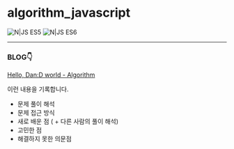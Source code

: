 # algorithm_javascript

![N|JS ES5](https://img.shields.io/badge/JavaScript_es5-yellow?style=flat-square&logo=JavaScript&logoColor=white) ![N|JS ES6](https://img.shields.io/badge/JavaScript_es6-yellow?style=flat-square&logo=JavaScript&logoColor=white)

---

### BLOG👇

[Hello, Dan:D world - Algorithm](https://kangdanne.tistory.com/category/D.evelop/Algorithm)

이런 내용을 기록합니다.

- 문제 풀이 해석
- 문제 접근 방식
- 새로 배운 점 ( + 다른 사람의 풀이 해석)
- 고민한 점
- 해결하지 못한 의문점
